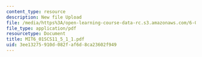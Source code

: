 ```yaml
---
content_type: resource
description: New file Upload
file: /media/https%3A/open-learning-course-data-rc.s3.amazonaws.com/6-01sc-introduction-to-electrical-engineering-and-computer-science-i-spring-2011/3ee13275910d082faf6d8ca23602f949_MIT6_01SCS11_5_1_1.pdf
file_type: application/pdf
resourcetype: Document
title: MIT6_01SCS11_5_1_1.pdf
uid: 3ee13275-910d-082f-af6d-8ca23602f949
---
```

